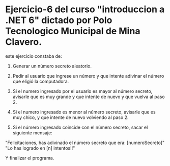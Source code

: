 # Ejercicio-6 del curso "introduccion a .NET 6" dictado por Polo Tecnologico Municipal de Mina Clavero.
este ejercicio constaba de:
 1) Generar un número secreto
aleatorio.

2) Pedir al usuario que ingrese un número y que
intente adivinar el número que eligió la computadora.

3) Si el numero ingresado por el usuario es mayor
al número secreto, avisarle que es muy grande y que intente de nuevo y que
vuelva al paso 2.

4) Si el numero ingresado es menor al número
secreto, avisarle que es muy chico, y que intente de nuevo volviendo al paso 2.

5) Si el número ingresado coincide con el número
secreto, sacar el siguiente mensaje:

"Felicitaciones, has adivinado el número
secreto que era:  [numeroSecreto]"
"Lo has logrado en [n] intentos!!"

Y finalizar el programa.
